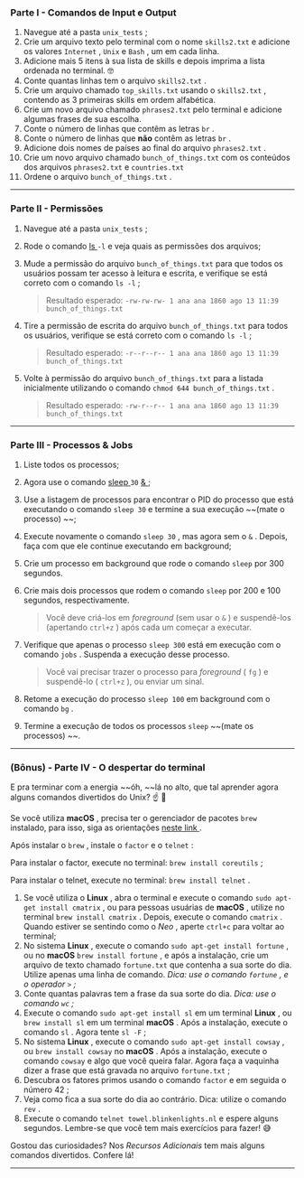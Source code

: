 ### Parte I - Comandos de Input e Output

1. Navegue até a pasta `unix_tests` ;
2. Crie um arquivo texto pelo terminal com o nome `skills2.txt` e adicione os valores `Internet` , `Unix` e `Bash` , um em cada linha.
3. Adicione mais 5 itens à sua lista de skills e depois imprima a lista ordenada no terminal. 🤓
4. Conte quantas linhas tem o arquivo `skills2.txt` .
5. Crie um arquivo chamado `top_skills.txt` usando o `skills2.txt` , contendo as 3 primeiras skills em ordem alfabética.
6. Crie um novo arquivo chamado `phrases2.txt` pelo terminal e adicione algumas frases de sua escolha.
7. Conte o número de linhas que contêm as letras `br` .
8. Conte o número de linhas que **não** contêm as letras `br` .
9. Adicione dois nomes de países ao final do arquivo `phrases2.txt` .
10. Crie um novo arquivo chamado `bunch_of_things.txt` com os conteúdos dos arquivos `phrases2.txt` e `countries.txt`
11. Ordene o arquivo `bunch_of_things.txt` .

---

### Parte II - Permissões

1. Navegue até a pasta `unix_tests` ;

2. Rode o comando [ls ](https://linux.die.net/man/1/ls)`-l` e veja quais as permissões dos arquivos;

3. Mude a permissão do arquivo `bunch_of_things.txt` para que todos os usuários possam ter acesso à leitura e escrita, e verifique se está correto com o comando `ls -l` ;

   > Resultado esperado: `-rw-rw-rw- 1 ana ana 1860 ago 13 11:39 bunch_of_things.txt`

4. Tire a permissão de escrita do arquivo `bunch_of_things.txt` para todos os usuários, verifique se está correto com o comando `ls -l` ;

   > Resultado esperado: `-r--r--r-- 1 ana ana 1860 ago 13 11:39 bunch_of_things.txt`

5. Volte à permissão do arquivo `bunch_of_things.txt` para a listada inicialmente utilizando o comando `chmod 644 bunch_of_things.txt` .

   > Resultado esperado: `-rw-r--r-- 1 ana ana 1860 ago 13 11:39 bunch_of_things.txt`

------

### Parte III - Processos & Jobs

1. Liste todos os processos;

2. Agora use o comando [sleep ](https://linux.die.net/man/3/sleep)`30` [& ](https://linuxhandbook.com/run-process-background/);

3. Use a listagem de processos para encontrar o PID do processo que está executando o comando `sleep 30` e termine a sua execução ~~(mate o processo) ~~;

4. Execute novamente o comando `sleep 30` , mas agora sem o `&` . Depois, faça com que ele continue executando em background;

5. Crie um processo em background que rode o comando `sleep` por 300 segundos.

6. Crie mais dois processos que rodem o comando `sleep` por 200 e 100 segundos, respectivamente.

   > Você deve criá-los em *foreground* (sem usar o `&` ) e suspendê-los (apertando `ctrl+z` ) após cada um começar a executar.

7. Verifique que apenas o processo `sleep 300` está em execução com o comando `jobs` . Suspenda a execução desse processo.

   > Você vai precisar trazer o processo para *foreground* ( `fg` ) e suspendê-lo ( `ctrl+z` ), ou enviar um sinal.

8. Retome a execução do processo `sleep 100` em background com o comando `bg` .

9. Termine a execução de todos os processos `sleep` ~~(mate os processos) ~~.

------

### (Bônus) - Parte IV - O despertar do terminal

E pra terminar com a energia ~~óh, ~~lá no alto, que tal aprender agora alguns comandos divertidos do Unix? ☝ 🎊

Se você utiliza **macOS** , precisa ter o gerenciador de pacotes `brew` instalado, para isso, siga as orientações [neste link ](https://brew.sh/index_pt-br).

Após instalar o `brew` , instale o `factor` e o `telnet` :

Para instalar o factor, execute no terminal: `brew install coreutils` ;

Para instalar o telnet, execute no terminal: `brew install telnet` .

1. Se você utiliza o **Linux** , abra o terminal e execute o comando `sudo apt-get install cmatrix` , ou para pessoas usuárias de **macOS** , utilize no terminal `brew install cmatrix` . Depois, execute o comando `cmatrix` . Quando estiver se sentindo como o *Neo* , aperte `ctrl+c` para voltar ao terminal;
2. No sistema **Linux** , execute o comando `sudo apt-get install fortune` , ou no **macOS** `brew install fortune` , e após a instalação, crie um arquivo de texto chamado `fortune.txt` que contenha a sua sorte do dia. Utilize apenas uma linha de comando. *Dica: use o comando `fortune` , e o operador `>` ;*
3. Conte quantas palavras tem a frase da sua sorte do dia. *Dica: use o comando `wc` ;*
4. Execute o comando `sudo apt-get install sl` em um terminal **Linux** , ou `brew install sl` em um terminal **macOS** . Após a instalação, execute o comando `sl` . Agora tente `sl -F` ;
5. No sistema **Linux** , execute o comando `sudo apt-get install cowsay` , ou `brew install cowsay` no **macOS** . Após a instalação, execute o comando `cowsay` e algo que você queira falar. Agora faça a vaquinha dizer a frase que está gravada no arquivo `fortune.txt` ;
6. Descubra os fatores primos usando o comando `factor` e em seguida o número 42 ;
7. Veja como fica a sua sorte do dia ao contrário. Dica: utilize o comando `rev` .
8. Execute o comando `telnet towel.blinkenlights.nl` e espere alguns segundos. Lembre-se que você tem mais exercícios para fazer! 😅

Gostou das curiosidades? Nos *Recursos Adicionais* tem mais alguns comandos divertidos. Confere lá!

------